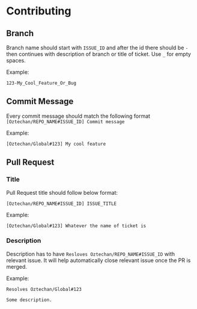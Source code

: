 # Contributing

## Branch

Branch name should start with `ISSUE_ID` and after the id there should be `-` then continues with description of branch or title of ticket. Use `_` for empty spaces.

Example:

```
123-My_Cool_Feature_Or_Bug
```

## Commit Message

Every commit message should match the following format `[Oztechan/REPO_NAME#ISSUE_ID] Commit message`

Example:

```
[Oztechan/Global#123] My cool feature
```

## Pull Request

### Title

Pull Request title should follow below format:

```
[Oztechan/REPO_NAME#ISSUE_ID] ISSUE_TITLE
```

Example:

```
[Oztechan/Global#123] Whatever the name of ticket is
```

### Description

Description has to have `Resloves Oztechan/REPO_NAME#ISSUE_ID` with relevant issue. It will help automatically close relevant issue once the PR is merged.

Example:

```
Resolves Oztechan/Global#123

Some description.
```
